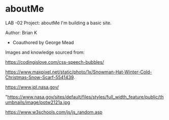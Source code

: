 # aboutMe



LAB -02
Project: aboutMe
 I'm building a basic site.


Author: Brian K
- Coauthored by George Mead



Images and knowledge sourced from:

https://codingislove.com/css-speech-bubbles/

https://www.maxpixel.net/static/photo/1x/Snowman-Hat-Winter-Cold-Christmas-Snow-Scarf-5541439.

https://www.jpl.nasa.gov/

"https://www.nasa.gov/sites/default/files/styles/full_width_feature/public/thumbnails/image/potw2121a.jpg

https://www.w3schools.com/js/js_random.asp